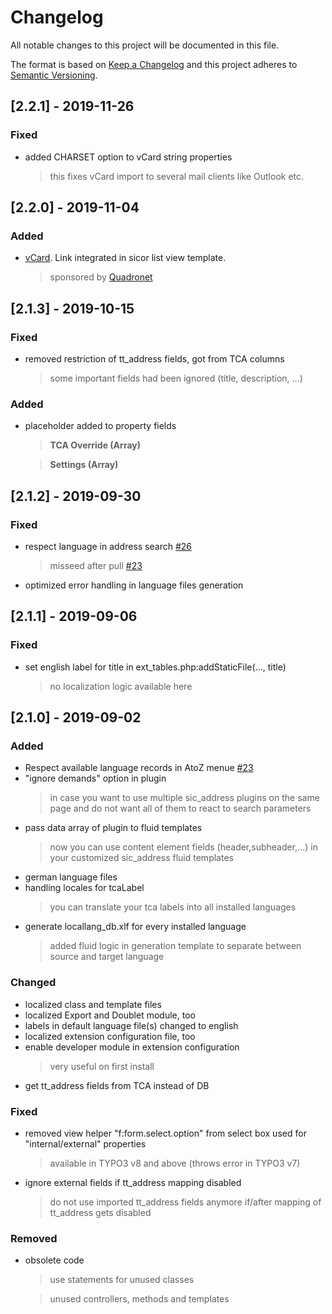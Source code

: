 # Changelog
All notable changes to this project will be documented in this file.

The format is based on [Keep a Changelog](https://keepachangelog.com/en/1.0.0/)
and this project adheres to [Semantic Versioning](https://semver.org/spec/v2.0.0.html).

## [2.2.1] - 2019-11-26

### Fixed
- added CHARSET option to vCard string properties
  > this fixes vCard import to several mail clients like Outlook etc. 

## [2.2.0] - 2019-11-04

### Added
- [vCard](https://de.wikipedia.org/wiki/VCard). Link integrated in sicor list view template.
  > sponsored by [Quadronet](https://quadronet.de/)

## [2.1.3] - 2019-10-15

### Fixed
- removed restriction of tt_address fields, got from TCA columns
  > some important fields had been ignored (title, description, ...)
  
### Added
- placeholder added to property fields
  > **TCA Override (Array)**
  
  > **Settings (Array)** 

## [2.1.2] - 2019-09-30

### Fixed
- respect language in address search [#26](https://github.com/SicorDev/sic_address/issues/26)
  > misseed after pull [#23](https://github.com/SicorDev/sic_address/pull/23)
- optimized error handling in language files generation

## [2.1.1] - 2019-09-06

### Fixed
- set english label for title in ext_tables.php:addStaticFile(..., title)
  > no localization logic available here

## [2.1.0] - 2019-09-02

### Added
- Respect available language records in AtoZ menue [#23](https://github.com/SicorDev/sic_address/pull/23)
- "ignore demands" option in plugin
  > in case you want to use multiple sic_address plugins on the same page and do not want all of them to react to search parameters
- pass data array of plugin to fluid templates
  > now you can use content element fields (header,subheader,...) in your customized sic_address fluid templates  
- german language files
- handling locales for tcaLabel
  > you can translate your tca labels into all installed languages
- generate locallang_db.xlf for every installed language
  > added fluid logic in generation template to separate between source and target language

### Changed
- localized class and template files
- localized Export and Doublet module, too
- labels in default language file(s) changed to english
- localized extension configuration file, too
- enable developer module in extension configuration
  > very useful on first install
- get tt_address fields from TCA instead of DB 

### Fixed
- removed view helper "f:form.select.option" from select box used for "internal/external" properties
  > available in TYPO3 v8 and above (throws error in TYPO3 v7)
- ignore external fields if tt_address mapping disabled
  > do not use imported tt_address fields anymore if/after mapping of tt_address gets disabled
 

### Removed
- obsolete code
  > use statements for unused classes

  > unused controllers, methods and templates
